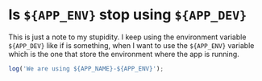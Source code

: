 # Is `${APP_ENV}` stop using `${APP_DEV}`

This is just a note to my stupidity. I keep using the environment
variable `${APP_DEV}` like if is something, when I want to use the
`${APP_ENV}` variable which is the one that store the environment where
the app is running.

```js
log('We are using ${APP_NAME}-${APP_ENV}');
```
